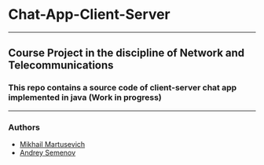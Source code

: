 # Chat-App-Client-Server #
---
## Course Project in the discipline of Network and Telecommunications ##
### This repo contains a source code of client-server chat app implemented in java (Work in progress) ###
---
### Authors ###
* [Mikhail Martusevich](https://github.com/MikhailMartusevich) 
* [Andrey Semenov](https://github.com/Lawranio)
